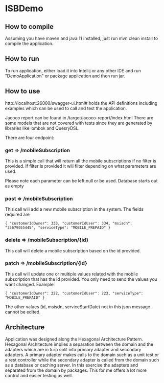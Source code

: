 # ISBDemo

## How to compile
Assuming you have maven and java 11 installed, just run mvn clean install to compile the application.

## How to run
To run application, either load it into Intellij or any other IDE and run "DemoApplication" or package application and then run jar.

## How to use

http://localhost:26000/swagger-ui.html# holds the API definitions including examples which can be used to call and test the application.

Jacoco report can be found in /target/jacoco-report/index.html There are some models that are not covered with tests since they are generated by libraries like lombok and QuesryDSL.

There are four endpoint:

### get => /mobileSubscription

This is a simple call that will return all the mobile subscriptions if no filter is provided. If filter is provided it will filter depending on what parameters are used. 

Please note each parameter can be left null or be used. Database starts out as empty

### post => /mobileSubscription

This call will add a new mobile subscription in the system. The fields required are 

``{
   "customerIdOwner": 333,
   "customerIdUser": 334,
   "msisdn": "35679055445",
   "serviceType": "MOBILE_PREPAID"
}``


 
### delete => /mobileSubscription/{id}

This call will delete a mobile subscription based on the id provided.

### patch => /mobileSubscription/{id}

This call will update one or multiple values related with the mobile subscription that has the id provided. You only need to send the values you want changed. 
Example: 

``{
    "customerIdOwner": 222,
    "customerIdUser": 223,
    "serviceType": "MOBILE_PREPAID"
}``

The other values (id, msisdn, serviceStartDate) not in this json message cannot be edited.




## Architecture

Application was designed along the Hexagonal Architecture Pattern. Hexagonal Architecture implies a separation between the domain and the adapters which are in turn split into primary adapter and secondary adapters. A primary adapter makes calls to the domain such as a unit test or a rest controller while the secondary adapter is called from the domain such as a database or caching server. In this exercise the adapters and separated from the domain by packages. This for me offers a lot more control and easier testing as well.
